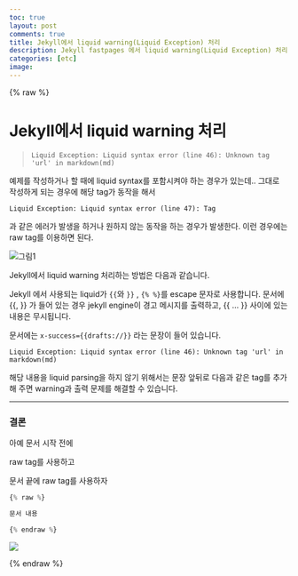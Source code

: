 ```yaml
---
toc: true
layout: post
comments: true
title: Jekyll에서 liquid warning(Liquid Exception) 처리
description: Jekyll fastpages 에서 liquid warning(Liquid Exception) 처리
categories: [etc]
image:
---
```


{% raw %}

# Jekyll에서 liquid warning 처리

> `Liquid Exception: Liquid syntax error (line 46): Unknown tag 'url' in markdown(md)`


예제를 작성하거나 할 때에 liquid syntax를 포함시켜야 하는 경우가 있는데.. 그대로 작성하게 되는 경우에 해당 tag가 동작을 해서

```
Liquid Exception: Liquid syntax error (line 47): Tag
```

과 같은 에러가 발생을 하거나 원하지 않는 동작을 하는 경우가 발생한다. 이런 경우에는 raw tag를 이용하면 된다.


![그림1]({{site.baseurl}}/images/etc/rawtag2.png)

Jekyll에서 liquid warning 처리하는 방법은 다음과 같습니다.

Jekyll 에서 사용되는 liquid가 `{{`와 `}}` , `{% %}`를 escape 문자로 사용합니다. 문서에 {{, }} 가 들어 있는 경우 jekyll engine이 경고 메시지를 출력하고, {{ … }} 사이에 있는 내용은 무시됩니다.

문서에는 `x-success={{drafts://}}` 라는 문장이 들어 있습니다.

`Liquid Exception: Liquid syntax error (line 46): Unknown tag 'url' in markdown(md)`

해당 내용을 liquid parsing을 하지 않기 위해서는 문장 앞뒤로 다음과 같은 tag를 추가해 주면 warning과 출력 문제를 해결할 수 있습니다.

---

### 결론

아예 문서 시작 전에 

raw tag를 사용하고

문서 끝에 raw tag를 사용하자

```python
{% raw %}

문서 내용

{% endraw %}
```

![]({{site.baseurl}}/images/etc/rawtag1.png)

{% endraw %}
